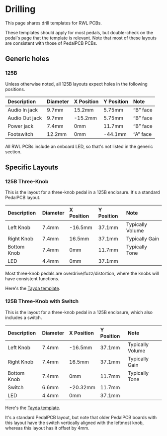 # Drilling

This page shares drill templates for RWL PCBs.

These templates should apply for most pedals, but double-check on the pedal's page that the template is relevant. Note that most of these layouts are consistent with those of PedalPCB PCBs.

## Generic holes

### 125B
Unless otherwise noted, all 125B layouts expect holes in the following positions.

| Description    | Diameter | X Position | Y Position | Note     |
| :------------- | :------- | :--------- | :--------- | :------- |
| Audio In jack  | 9.7mm    | 15.2mm     | 5.75mm     | “B” face |
| Audio Out jack | 9.7mm    | \-15.2mm   | 5.75mm     | “B” face |
| Power jack     | 7.4mm    | 0mm        | 11.7mm     | “B” face |
| Footswitch     | 12.2mm   | 0mm        | \-44.1mm   | “A” face |

All RWL PCBs include an onboard LED, so that's not listed in the generic section.

## Specific Layouts

### 125B Three-Knob

This is the layout for a three-knob pedal in a 125B enclosure. It's a standard PedalPCB layout.

| Description | Diameter | X Position | Y Position | Note             |
| :---------- | :------- | :--------- | :--------- | :--------------- |
| Left Knob   | 7.4mm    | \-16.5mm   | 37.1mm     | Typically Volume |
| Right Knob  | 7.4mm    | 16.5mm     | 37.1mm     | Typically Gain   |
| Bottom Knob | 7.4mm    | 0mm        | 11.7mm     | Typically Tone   |
| LED         | 4.4mm    | 0mm        | 37.1mm     |                  |

Most three-knob pedals are overdrive/fuzz/distortion, where the knobs will have consistent functions.

Here's the [Tayda template](https://drill.taydakits.com/box-designs/new?public_key=TFREWG9zYWl5NUE0OTBrQmdlZGErZz09Cg==).

### 125B Three-Knob with Switch

This is the layout for a three-knob pedal in a 125B enclosure, which also includes a switch.

| Description | Diameter | X Position | Y Position | Note             |
| :---------- | :------- | :--------- | :--------- | :--------------- |
| Left Knob   | 7.4mm    | \-16.5mm   | 37.1mm     | Typically Volume |
| Right Knob  | 7.4mm    | 16.5mm     | 37.1mm     | Typically Gain   |
| Bottom Knob | 7.4mm    | 0mm        | 11.7mm     | Typically Tone   |
| Switch      | 6.6mm    | \-20.32mm  | 11.7mm     |                  |
| LED         | 4.4mm    | 0mm        | 37.1mm     |                  |

Here's the [Tayda template](https://drill.taydakits.com/box-designs/new?public_key=bFU1ZURpZ2Y5T0VNM2VHdXU5UTZ2UT09Cg==).

It's a standard PedalPCB layout, but note that older PedalPCB boards with this layout have the switch vertically aligned with the leftmost knob, whereas this layout has it offset by 4mm.
